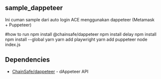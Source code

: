## sample_dappeteer
Ini cuman sample dari auto login ACE menggunakan dappeteer (Metamask + Puppeteer)

#how to run
npm install @chainsafe/dappeteer
npm install delay
npm install npm install --global yarn
yarn add playwright
yarn add puppeteer
node index.js

## Dependencies
- [ChainSafe/dappeteer](https://github.com/ChainSafe/dappeteer) - dAppeteer API
